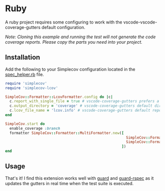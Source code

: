 # Ruby

A ruby project requires some configuring to work with the vscode-vscode-coverage-gutters default configuration.

_Note: Cloning this example and running the test will not generate the code coverage reports. Please copy the parts you need into your project._

## Installation

Add the following to your Simplecov configuration located in the [spec_helper.rb](spec/spec_helper.rb) file.

```ruby
require 'simplecov'
require 'simplecov-lcov'

SimpleCov::Formatter::LcovFormatter.config do |c|
  c.report_with_single_file = true # vscode-coverage-gutters prefers a single file for lcov reporting
  c.output_directory = 'coverage' # vscode-coverage-gutters default directory path is 'coverage'
  c.lcov_file_name = 'lcov.info' # vscode-coverage-gutters default report filename is 'lcov.info'
end

SimpleCov.start do
  enable_coverage :branch
  formatter SimpleCov::Formatter::MultiFormatter.new([
                                                       SimpleCov::Formatter::LcovFormatter, # Add Lcov as an output when generating code coverage report
                                                       SimpleCov::Formatter::HTMLFormatter # Add other outputs for the code coverage report
                                                     ])
end
```

## Usage

That's it! I find this extension works well with [guard](https://github.com/guard/guard) and [guard-rspec](https://github.com/guard/guard-rspec) as it updates the gutters in real time when the test suite is executed.

